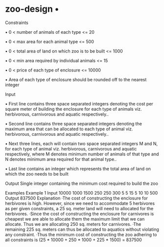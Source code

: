 # zoo-design •
Constraints

• 0 < number of animals of each type <= 20

• 0 < max area for each animal type <= 500

• 0 < total area of land on which zoo is to be built <= 1000

• 0 < min area required by individual animals <= 15

• 0 < price of each type of enclosure <= 10000

• Area of each type of enclosure should be rounded off to the nearest integer

Input

• First line contains three space separated integers denoting the cost per square meter of building 
  the enclosure for each type of animals viz. herbivorous, carnivorous and aquatic respectively..

• Second line contains three space separated integers denoting the maximum area that can be allocated
  to each type of animal viz. herbivorous, carnivorous and aquatic respectively..
  
• Next three lines, each will contain two space separated integers M and N, for each type of animal viz.
  herbivorous, carnivorous and aquatic respectively, where M denotes minimum number of animals of that 
  type and N denotes minimum area required for that animal type..
  
• Last line contains an integer which represents the total area of land on which the zoo needs to be built

Output
Single integer containing the minimum cost required to build the zoo


Examples
Example 1
Input
10000 1000 1500
250 250 300
5 5
15 5
10 10
500
Output
837500
Explanation
·The cost of constructing the enclosure for herbivores is high. 
 However, since we need to accommodate 5 herbivores as per given constraints, a 25 sq. meter land will need to allocated for the herbivores.
·Since the cost of constructing the enclosure for carnivores is cheapest we are able to allocate them the maximum limit that we can allocate.
Thus we are allocating 250 sq. meters for carnivores.
·The remaining 225 sq. meters can thus be allocated to aquatics without violating any constraint.
·Thus the minimum cost of constructing the zoo adhering to all constraints is (25 * 10000 + 250 * 1000 + 225 * 1500) = 837500
